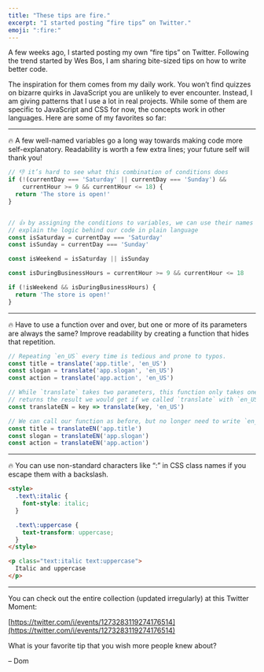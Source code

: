 ```yaml
---
title: "These tips are fire."
excerpt: "I started posting “fire tips” on Twitter."
emoji: ":fire:"
---
```

A few weeks ago, I started posting my own “fire tips” on Twitter. Following the trend started by Wes Bos, I am sharing bite-sized tips on how to write better code.

The inspiration for them comes from my daily work. You won’t find quizzes on bizarre quirks in JavaScript you are unlikely to ever encounter. Instead, I am giving patterns that I use a lot in real projects. While some of them are specific to JavaScript and CSS for now, the concepts work in other languages. Here are some of my favorites so far:

---

🔥 A few well-named variables go a long way towards making code more self-explanatory. Readability is worth a few extra lines; your future self will thank you!

```js
// 👎 it’s hard to see what this combination of conditions does
if (!(currentDay === 'Saturday' || currentDay === 'Sunday') &&
    currentHour >= 9 && currentHour <= 18) {
  return 'The store is open!'
}


// 👍 by assigning the conditions to variables, we can use their names to
// explain the logic behind our code in plain language
const isSaturday = currentDay === 'Saturday'
const isSunday = currentDay === 'Sunday'

const isWeekend = isSaturday || isSunday

const isDuringBusinessHours = currentHour >= 9 && currentHour <= 18

if (!isWeekend && isDuringBusinessHours) {
  return 'The store is open!'
}
```

---

🔥 Have to use a function over and over, but one or more of its parameters are always the same? Improve readability by creating a function that hides that repetition.

```js
// Repeating `en_US` every time is tedious and prone to typos.
const title = translate('app.title', 'en_US')
const slogan = translate('app.slogan', 'en_US')
const action = translate('app.action', 'en_US')

// While `translate` takes two parameters, this function only takes one. It
// returns the result we would get if we called `translate` with `en_US`.
const translateEN = key => translate(key, 'en_US')

// We can call our function as before, but no longer need to write `en_US`.
const title = translateEN('app.title')
const slogan = translateEN('app.slogan')
const action = translateEN('app.action')
```

---

🔥 You can use non-standard characters like “:” in CSS class names if you escape them with a backslash.

```html
<style>
  .text\:italic {
    font-style: italic;
  }

  .text\:uppercase {
    text-transform: uppercase;
  }
</style>

<p class="text:italic text:uppercase">
  Italic and uppercase
</p>
```

---

You can check out the entire collection (updated irregularly) at this Twitter Moment:

[https://twitter.com/i/events/1273283119274176514](https://twitter.com/i/events/1273283119274176514)

What is your favorite tip that you wish more people knew about?

– Dom